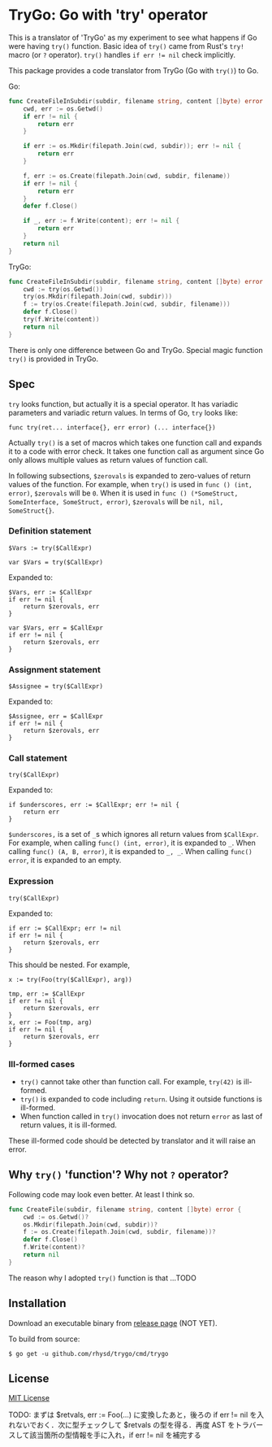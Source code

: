 TryGo: Go with 'try' operator
=============================

This is a translator of 'TryGo' as my experiment to see what happens if Go were having `try()` function.
Basic idea of `try()` came from Rust's `try!` macro (or `?` operator). `try()` handles `if err != nil`
check implicitly.

This package provides a code translator from TryGo (Go with `try()`) to Go.

Go:

```go
func CreateFileInSubdir(subdir, filename string, content []byte) error {
    cwd, err := os.Getwd()
    if err != nil {
        return err
    }

    if err := os.Mkdir(filepath.Join(cwd, subdir)); err != nil {
        return err
    }

    f, err := os.Create(filepath.Join(cwd, subdir, filename))
    if err != nil {
        return err
    }
    defer f.Close()

    if _, err := f.Write(content); err != nil {
        return err
    }
    return nil
}
```

TryGo:

```go
func CreateFileInSubdir(subdir, filename string, content []byte) error {
    cwd := try(os.Getwd())
    try(os.Mkdir(filepath.Join(cwd, subdir)))
    f := try(os.Create(filepath.Join(cwd, subdir, filename)))
    defer f.Close()
    try(f.Write(content))
    return nil
}
```

There is only one difference between Go and TryGo. Special magic function `try()` is provided in TryGo.

## Spec

`try` looks function, but actually it is a special operator. It has variadic parameters and variadic
return values. In terms of Go, `try` looks like:

```
func try(ret... interface{}, err error) (... interface{})
```

Actually `try()` is a set of macros which takes one function call and expands it to a code with error
check. It takes one function call as argument since Go only allows multiple values as return values
of function call.

In following subsections, `$zerovals` is expanded to zero-values of return values of the function.
For example, when `try()` is used in `func () (int, error)`, `$zerovals` will be `0`. When it is used
in `func () (*SomeStruct, SomeInterface, SomeStruct, error)`, `$zerovals` will be `nil, nil, SomeStruct{}`.

### Definition statement

```
$Vars := try($CallExpr)

var $Vars = try($CallExpr)
```

Expanded to:

```
$Vars, err := $CallExpr
if err != nil {
    return $zerovals, err
}

var $Vars, err = $CallExpr
if err != nil {
    return $zerovals, err
}
```

### Assignment statement

```
$Assignee = try($CallExpr)
```

Expanded to:

```
$Assignee, err = $CallExpr
if err != nil {
    return $zerovals, err
}
```

### Call statement

```
try($CallExpr)
```

Expanded to:

```
if $underscores, err := $CallExpr; err != nil {
    return err
}
```

`$underscores,` is a set of `_`s which ignores all return values from `$CallExpr`. For example, when
calling `func() (int, error)`, it is expanded to `_`. When calling `func() (A, B, error)`, it is expanded
to `_, _`. When calling `func() error`, it is expanded to an empty.

### Expression

```
try($CallExpr)
```

Expanded to:

```
if err := $CallExpr; err != nil
if err != nil {
    return $zerovals, err
}
```

This should be nested. For example,

```
x := try(Foo(try($CallExpr), arg))
```

```
tmp, err := $CallExpr
if err != nil {
    return $zerovals, err
}
x, err := Foo(tmp, arg)
if err != nil {
    return $zerovals, err
}
```

### Ill-formed cases

- `try()` cannot take other than function call. For example, `try(42)` is ill-formed.
- `try()` is expanded to code including `return`. Using it outside functions is ill-formed.
- When function called in `try()` invocation does not return `error` as last of return values, it is ill-formed.

These ill-formed code should be detected by translator and it will raise an error.

## Why `try()` 'function'? Why not `?` operator?

Following code may look even better. At least I think so.

```go
func CreateFile(subdir, filename string, content []byte) error {
    cwd := os.Getwd()?
    os.Mkdir(filepath.Join(cwd, subdir))?
    f := os.Create(filepath.Join(cwd, subdir, filename))?
    defer f.Close()
    f.Write(content)?
    return nil
}
```

The reason why I adopted `try()` function is that ...TODO

## Installation

Download an executable binary from [release page](https://github.com/rhysd/trygo/releases) (NOT YET).

To build from source:

```
$ go get -u github.com/rhysd/trygo/cmd/trygo
```

## License

[MIT License](LICENSE.txt)

TODO: まずは $retvals, err := Foo(...) に変換したあと，後ろの if err != nil を入れないでおく．次に型チェックして $retvals の型を得る．再度 AST をトラバースして該当箇所の型情報を手に入れ，if err != nil を補完する
